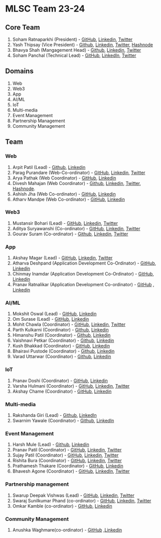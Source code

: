 # MLSC Team 23-24

## Core Team

1. Soham Ratnaparkhi (President) - [GitHub](https://github.com/SohamRatnaparkhi), [Linkedin](https://www.linkedin.com/in/soham-ratnaparkhi-3a3775ab/), [Twitter](https://twitter.com/SohamR_7113)
2. Yash Thipsay (Vice President) - [Github](https://github.com/yashthipsay/), [Linkedin](www.linkedin.com/in/yash-thipsay-7a67a0233), [Twitter](https://twitter.com/y17187), [Hashnode](https://yblogs.hashnode.dev/)
3. Bhavya Shah (Mangagement Head) - [Github](https://github.com/BhavyaBh289/), [Linkedin](https://www.linkedin.com/in/bhavya-shah-9401a7233/), [Twitter](https://twitter.com/BhavyaBh289)
4. Soham Panchal (Technical Lead) - [GitHub](https://github.com/Soham1803), [LinkedIn](https://www.linkedin.com/in/soham-panchal-800968225), [Twitter](https://twitter.com/Soham_desu)

## Domains

1. Web
2. Web3
3. App
4. AI/ML
5. IoT
6. Multi-media
7. Event Management
8. Partnership Management
9. Community Management

## Team

### Web

1. Arpit Patil (Lead) - [Github](https://github.com/ArpitPatil123), [Linkedin](https://www.linkedin.com/in/arpit-patil-88706a272/)
2. Parag Purandare (Web-Co-ordinator) - [GitHub](https://github.com/paragpurandare), [Linkedin](https://www.linkedin.com/in/parag-purandare-9ba399235/), [Twitter](https://twitter.com/purandare_parag)
3. Arya Pathak (Web Coordinator) - [GitHub](https://github.com/arya2004), [Linkedin](https://www.linkedin.com/in/arya-pathak-a53a58256/)
4. Divesh Mahajan (Web Coordinator) - [Github](https://github.com/Diveshmahajan4), [Linkedin](https://www.linkedin.com/in/divesh-mahajan-43a585216/), [Twitter](https://twitter.com/diveshtwt), [Hashnode](https://blog.diveshmahajan.tech/).
5. Ashish Jha (Web Co-ordinator) - [GitHub](https://github.com/ashishjha1034), [Linkedin](https://www.linkedin.com/in/ashishkumar-jha-a75b18250/)
6. Atharv Mandpe (Web Co-ordinator) - [GitHub](https://github.com/AtharvMandpe), [Linkedin](https://www.linkedin.com/in/atharv-mandpe/)

### Web3

1. Mustansir Bohari (Lead) - [GitHub](https://github.com/B-Mustansir), [Linkedin](https://www.linkedin.com/in/bohari-mustansir/), [Twitter](https://twitter.com/MustansirBohari)
2. Aditya Suryawanshi (Co-ordinator) - [GitHub](https://github.com/Adidem23), [Linkedin](https://www.linkedin.com/in/aditya-suryawanshi-945145235/), [Twitter](https://twitter.com/SURYAWANSHIADI3)
3. Gourav Suram (Co-ordinator) - [Github](https://github.com/heapbytes), [Linkedin](https://linkedin.com/in/gouravsuram/), [Twitter](https://twitter.com/heapbytes)

### App

1. Akshay Magar (Lead) - [GitHub](https://github.com/akshaymagar2003), [Linkedin](https://www.linkedin.com/in/akshay-magar-387676237/), [Twitter](https://twitter.com/AkshayM11344233)
2. Atharva Deshpand (Application Development Co-Ordinator) - [GitHub](https://github.com/aadeshp1), [Linkedin](https://www.linkedin.com/in/aad19/)
3. Chinmay Inamdar (Application Development Co-Ordinator) - [GitHub](https://github.com/ChinmayInamdar), [Linkedin](www.linkedin.com/in/chinmayinamdar)
4. Pranav Ratnalikar (Application Development Co-ordinator) - [GitHub](https://github.com/PranavPRatnalikar) , [Linkedin](www.linkedin.com/in/pranav-ratnalikar)

### AI/ML

1. Mokshit Oswal (Lead) - [GitHub](https://github.com/moky1477), [Linkedin](https://www.linkedin.com/in/mokshit-oswal-479b78227/)
2. Om Surase (Lead) - [GitHub](https://github.com/omsurase), [Linkedin](https://www.linkedin.com/in/om-surase-765314222/)
3. Mohit Chawla (Coordinator) - [GitHub](https://github.com/Mohit1345), [Linkedin](https://www.linkedin.com/in/mohit-chawla13), [Twitter](https://twitter.com/chawlamohit1313)
4. Parth Kulkarni (Coordinator) - [Github](https://github.com/parthkulkarni04), [Linkedin](https://www.linkedin.com/in/parth-kulkarni-065802271/)
5. Himanshu Patil (Coordinator) - [Github](https://github.com/HimanshuPPatil), [Linkedin](https://www.linkedin.com/in/himanshu-patil-5a9746271/)
6. Vaishnavi Petkar (Coordinator) - [Github](https://github.com/vaishp2610), [Linkedin](https://www.linkedin.com/in/vaishnavi-petkar-b89853230/)
7. Kush Bhakkad (Coordinator) - [GitHub](https://github.com/KushBhakkad), [Linkedin](https://www.linkedin.com/in/kush-bhakkad-3a3b37263)
8. Bhairavi Pustode (Coordinator) - [Github](https://github.com/Bhairavip2209), [Linkedin](https://www.linkedin.com/in/bhairavi-pustode-b66327235/)
9. Varad Uttarwar (Coordinator) - [Github](https://github.com/Varadut1), [Linkedin](https://www.linkedin.com/in/varad-uttarwar-95816822b/)

### IoT

1. Pranav Doshi (Coordinator) - [GitHub](https://github.com/pranav8doshi), [Linkedin](https://www.linkedin.com/in/pranav-doshi-5463b2249/)
2. Varsha Hulmani (Coordinator) - [GitHub](https://github.com/varshahulmani), [Linkedin](https://www.linkedin.com/in/varsha-hulmani-a29061233/), [Twitter](https://twitter.com/VarshaHulmani?t=A3DSs5aRmv5w8kzq_zCNew&s=09)
3. Akshay Chame (Coordinator) - [GitHub](https://github.com/akshayram1), [Linkedin](https://www.linkedin.com/in/akshay-chame-b43bb8209/)

### Multi-media

1. Rakshanda Giri (Lead) - [Github](https://github.com/Rakshanda23), [LinkedIn](https://www.linkedin.com/in/rakshanda23/)
2. Swarnim Yawale (Coordinator) - [Github](https://github.com/Swarnim-Yawale), [LinkedIn](https://www.linkedin.com/in/swarnim-yawale-142109264/)

### Event Management

1. Harsh Mule (Lead) - [Github](https://github.com/harshmule17), [Linkedin](https://www.linkedin.com/in/harsh-mule-63a940229/)
2. Pranav Patil (Coordinator) - [GitHub](https://github.com/Pannu0), [Linkedin](https://www.linkedin.com/in/pranav-patil-04b945271/), [Twitter](https://twitter.com/PRANAVPATI10955)
3. Sujay Patil (Coordinator) - [GitHub](https://github.com/sujaypatil15), [Linkedin](https://www.linkedin.com/in/sujay-patil-a2a0b4232/), [Twitter](https://twitter.com/sujay_1522)
4. Rishita Bura (Coordinator) - [GitHub](https://github.com/rishitabura), [Linkedin](https://www.linkedin.com/in/rishita-bura-1a53b9229/), [Twitter](https://twitter.com/rishitabura)
5. Prathamesh Thakare (Coordinator) - [GitHub](https://github.com/pdthakare019), [Linkedin](https://www.linkedin.com/in/prathameshthakare19/)
6. Bhavesh Agone (Coordinator) - [GitHub](https://github.com/techcodebhavesh), [LinkedIn](https://www.linkedin.com/in/bhavesh-agone-638308252), [Twitter](https://twitter.com/BhaveshAgone)

### Partnership management

1. Swarup Deepak Vishwas (Lead) - [GitHub](https://github.com/SwarupVishwas18), [Linkedin](https://www.linkedin.com/in/swarup-vishwas-8895221b9/), [Twitter](https://twitter.com/sdvishwas2312)
2. Swaraj Sunilkumar Phand (co-ordinator) - [GitHub](https://github.com/Swaraj7700), [Linkedin](https://www.linkedin.com/in/swaraj-phand-037995248/), [Twitter](https://twitter.com/swaraj_phand)
3. Omkar Kamble (co-ordinator) - [GitHub](https://github.com/Omkar-2121), [Linkedin](https://www.linkedin.com/in/omkar-kamble-6a26aa230)

### Community Management

1. Anushka Waghmare(co-ordinator) - [GitHub](https://github.com/Anushka068) ,[Linkedin](https://www.linkedin.com/in/anushka-waghmare-104865261)
